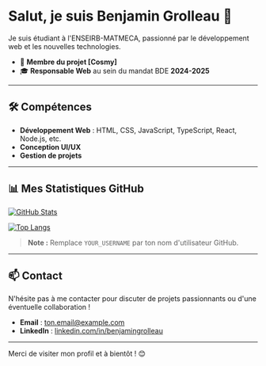 # Salut, je suis Benjamin Grolleau 👋

Je suis étudiant à l'ENSEIRB-MATMECA, passionné par le développement web et les nouvelles technologies.  
- 🚀 **Membre du projet [Cosmy]**  
- 🎓 **Responsable Web** au sein du mandat BDE **2024-2025**

---

## 🛠️ Compétences

- **Développement Web** : HTML, CSS, JavaScript, TypeScript, React, Node.js, etc.
- **Conception UI/UX**
- **Gestion de projets**

---

## 📊 Mes Statistiques GitHub

[![GitHub Stats](https://github-readme-stats.vercel.app/api?username=YOUR_USERNAME&show_icons=true&theme=radical)](https://github.com/YOUR_USERNAME)

[![Top Langs](https://github-readme-stats.vercel.app/api/top-langs/?username=YOUR_USERNAME&layout=compact&theme=radical)](https://github.com/YOUR_USERNAME)

> **Note :** Remplace `YOUR_USERNAME` par ton nom d'utilisateur GitHub.

---

## 📫 Contact

N'hésite pas à me contacter pour discuter de projets passionnants ou d'une éventuelle collaboration !

- **Email** : [ton.email@example.com](mailto:ton.email@example.com)
- **LinkedIn** : [linkedin.com/in/benjamingrolleau](https://www.linkedin.com/in/benjamingrolleau/)

---

Merci de visiter mon profil et à bientôt ! 😊
